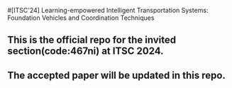 #[ITSC'24] Learning-empowered Intelligent Transportation Systems: Foundation Vehicles and Coordination Techniques

## This is the official repo for the invited section(code:467ni) at ITSC 2024.
## The accepted paper will be updated in this repo.
